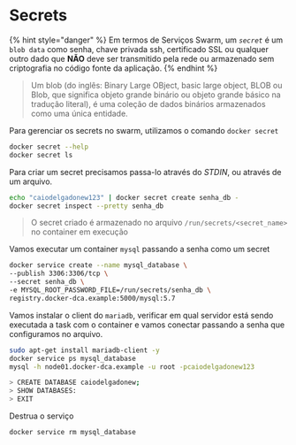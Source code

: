 # Secrets

{% hint style="danger" %}
Em termos de Serviços Swarm, um _`secret`_ é um `blob data` como senha, chave privada ssh, certificado SSL ou qualquer outro dado que **NÃO** deve ser transmitido pela rede ou armazenado sem criptografia no código fonte da aplicação.
{% endhint %}

> Um blob (do inglês: Binary Large OBject, basic large object, BLOB ou Blob, que significa objeto grande binário ou objeto grande básico na tradução literal), é uma coleção de dados binários armazenados como uma única entidade.

Para gerenciar os secrets no swarm, utilizamos o comando `docker secret`

```bash
docker secret --help
docker secret ls
```

Para criar um secret precisamos passa-lo através do _STDIN_, ou através de um arquivo.

```bash
echo "caiodelgadonew123" | docker secret create senha_db - 
docker secret inspect --pretty senha_db
```

> O secret criado é armazenado no arquivo `/run/secrets/<secret_name>` no container em execução

Vamos executar um container `mysql` passando a senha como um secret

```bash
docker service create --name mysql_database \
--publish 3306:3306/tcp \
--secret senha_db \
-e MYSQL_ROOT_PASSWORD_FILE=/run/secrets/senha_db \
registry.docker-dca.example:5000/mysql:5.7
```

Vamos instalar o client do `mariadb`, verificar em qual servidor está sendo executada a task com o container e vamos conectar passando a senha que configuramos no arquivo.

```bash
sudo apt-get install mariadb-client -y
docker service ps mysql_database
mysql -h node01.docker-dca.example -u root -pcaiodelgadonew123

> CREATE DATABASE caiodelgadonew;
> SHOW DATABASES:
> EXIT
```

Destrua o serviço

```bash
docker service rm mysql_database
```

